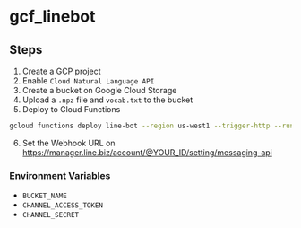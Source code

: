 # gcf_linebot

## Steps

1. Create a GCP project
2. Enable `Cloud Natural Language API`
3. Create a bucket on Google Cloud Storage
4. Upload a `.npz` file and `vocab.txt` to the bucket
5. Deploy to Cloud Functions
```bash
gcloud functions deploy line-bot --region us-west1 --trigger-http --runtime python38 --allow-unauthenticated --env-vars-file .env.yaml --entry-point callback
```
6. Set the Webhook URL on https://manager.line.biz/account/@YOUR_ID/setting/messaging-api

### Environment Variables

* `BUCKET_NAME`
* `CHANNEL_ACCESS_TOKEN`
* `CHANNEL_SECRET`
